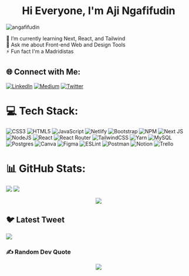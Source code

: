 <h1 align="center">Hi Everyone, I'm Aji Ngafifudin</h1>
<p align="left"> <img src="https://visitcount.itsvg.in/api?id=ANgafifudin&icon=1&color=12" alt="angafifudin" /> </p>
🌱 I’m currently learning Next, React, and Tailwind<br>💬 Ask me about Front-end Web and Design Tools<br>⚡ Fun fact  I'm a Madridistas

## 🌐 Connect with Me:
[![LinkedIn](https://img.shields.io/badge/LinkedIn-%230077B5.svg?logo=linkedin&logoColor=white)](https://linkedin.com/in/aji-ngafifudin) [![Medium](https://img.shields.io/badge/Medium-12100E?logo=medium&logoColor=white)](https://medium.com/@Adjingafifudin) [![Twitter](https://img.shields.io/badge/Twitter-%231DA1F2.svg?logo=Twitter&logoColor=white)](https://twitter.com/@AjiFudiiiiiin) 

# 💻 Tech Stack:
![CSS3](https://img.shields.io/badge/css3-%231572B6.svg?style=flat-square&logo=css3&logoColor=white) ![HTML5](https://img.shields.io/badge/html5-%23E34F26.svg?style=flat-square&logo=html5&logoColor=white) ![JavaScript](https://img.shields.io/badge/javascript-%23323330.svg?style=flat-square&logo=javascript&logoColor=%23F7DF1E) ![Netlify](https://img.shields.io/badge/netlify-%23000000.svg?style=flat-square&logo=netlify&logoColor=#00C7B7) ![Bootstrap](https://img.shields.io/badge/bootstrap-%23563D7C.svg?style=flat-square&logo=bootstrap&logoColor=white) ![NPM](https://img.shields.io/badge/NPM-%23000000.svg?style=flat-square&logo=npm&logoColor=white) ![Next JS](https://img.shields.io/badge/Next-black?style=flat-square&logo=next.js&logoColor=white) ![NodeJS](https://img.shields.io/badge/node.js-6DA55F?style=flat-square&logo=node.js&logoColor=white) ![React](https://img.shields.io/badge/react-%2320232a.svg?style=flat-square&logo=react&logoColor=%2361DAFB) ![React Router](https://img.shields.io/badge/React_Router-CA4245?style=flat-square&logo=react-router&logoColor=white) ![TailwindCSS](https://img.shields.io/badge/tailwindcss-%2338B2AC.svg?style=flat-square&logo=tailwind-css&logoColor=white) ![Yarn](https://img.shields.io/badge/yarn-%232C8EBB.svg?style=flat-square&logo=yarn&logoColor=white) ![MySQL](https://img.shields.io/badge/mysql-%2300f.svg?style=flat-square&logo=mysql&logoColor=white) ![Postgres](https://img.shields.io/badge/postgres-%23316192.svg?style=flat-square&logo=postgresql&logoColor=white) ![Canva](https://img.shields.io/badge/Canva-%2300C4CC.svg?style=flat-square&logo=Canva&logoColor=white) 	![Figma](https://img.shields.io/badge/figma-%23F24E1E.svg?style=flat-square&logo=figma&logoColor=white) ![ESLint](https://img.shields.io/badge/ESLint-4B3263?style=flat-square&logo=eslint&logoColor=white) ![Postman](https://img.shields.io/badge/Postman-FF6C37?style=flat-square&logo=postman&logoColor=white) ![Notion](https://img.shields.io/badge/Notion-%23000000.svg?style=flat-square&logo=notion&logoColor=white) ![Trello](https://img.shields.io/badge/Trello-%23026AA7.svg?style=flat-square&logo=Trello&logoColor=white)
# 📊 GitHub Stats:
![](https://github-readme-stats.vercel.app/api?username=ANgafifudin&theme=city_light&hide_border=true&include_all_commits=false&count_private=false)
![](https://github-readme-stats.vercel.app/api/top-langs/?username=ANgafifudin&theme=city_light&hide_border=true&include_all_commits=false&count_private=false&layout=compact)
<p align="center"><img src="https://github-readme-streak-stats.herokuapp.com/?user=ANgafifudin&theme=city_light&hide_border=true"/></p>

## 🐦 Latest Tweet
[![](https://gtce.itsvg.in/api?username=@AjiFudiiiiiin)](https://github.com/VishwaGauravIn/github-twitter-card-embed)

### ✍️ Random Dev Quote
<p align="center"><img src="https://quotes-github-readme.vercel.app/api?type=horizontal&theme=light"/></p>
